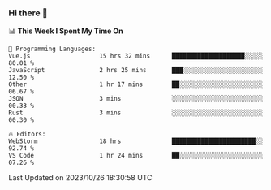 ### Hi there 👋

<!--
**asdf12303116/asdf12303116** is a ✨ _special_ ✨ repository because its `README.md` (this file) appears on your GitHub profile.

Here are some ideas to get you started:

- 🔭 I’m currently working on ...
- 🌱 I’m currently learning ...
- 👯 I’m looking to collaborate on ...
- 🤔 I’m looking for help with ...
- 💬 Ask me about ...
- 📫 How to reach me: ...
- 😄 Pronouns: ...
- ⚡ Fun fact: ...
-->

<!--START_SECTION:waka-->
📊 **This Week I Spent My Time On** 

```text
💬 Programming Languages: 
Vue.js                   15 hrs 32 mins      ████████████████████░░░░░   80.01 % 
JavaScript               2 hrs 25 mins       ███░░░░░░░░░░░░░░░░░░░░░░   12.50 % 
Other                    1 hr 17 mins        ██░░░░░░░░░░░░░░░░░░░░░░░   06.67 % 
JSON                     3 mins              ░░░░░░░░░░░░░░░░░░░░░░░░░   00.33 % 
Rust                     3 mins              ░░░░░░░░░░░░░░░░░░░░░░░░░   00.30 % 

🔥 Editors: 
WebStorm                 18 hrs              ███████████████████████░░   92.74 % 
VS Code                  1 hr 24 mins        ██░░░░░░░░░░░░░░░░░░░░░░░   07.26 % 
```


 Last Updated on 2023/10/26 18:30:58 UTC
<!--END_SECTION:waka-->
